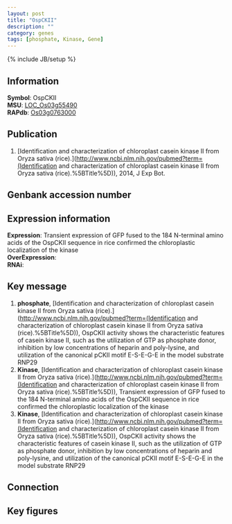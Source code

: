 ```yaml
---
layout: post
title: "OspCKII"
description: ""
category: genes
tags: [phosphate, Kinase, Gene]
---
```

{% include JB/setup %}

## Information
__Symbol__: OspCKII  
__MSU__: [LOC_Os03g55490](http://rice.plantbiology.msu.edu/cgi-bin/ORF_infopage.cgi?orf=LOC_Os03g55490)  
__RAPdb__: [Os03g0763000](http://rapdb.dna.affrc.go.jp/viewer/gbrowse_details/irgsp1?name=Os03g0763000)  

## Publication
1. [Identification and characterization of chloroplast casein kinase II from Oryza sativa (rice).](http://www.ncbi.nlm.nih.gov/pubmed?term=(Identification and characterization of chloroplast casein kinase II from Oryza sativa (rice).%5BTitle%5D)), 2014, J Exp Bot.

## Genbank accession number

## Expression information
__Expression__: Transient expression of GFP fused to the 184 N-terminal amino acids of the OspCKII sequence in rice confirmed the chloroplastic localization of the kinase  
__OverExpression__:  
__RNAi__:  

## Key message
1. __phosphate__, [Identification and characterization of chloroplast casein kinase II from Oryza sativa (rice).](http://www.ncbi.nlm.nih.gov/pubmed?term=(Identification and characterization of chloroplast casein kinase II from Oryza sativa (rice).%5BTitle%5D)),  OspCKII activity shows the characteristic features of casein kinase II, such as the utilization of GTP as phosphate donor, inhibition by low concentrations of heparin and poly-lysine, and utilization of the canonical pCKII motif E-S-E-G-E in the model substrate RNP29
2. __Kinase__, [Identification and characterization of chloroplast casein kinase II from Oryza sativa (rice).](http://www.ncbi.nlm.nih.gov/pubmed?term=(Identification and characterization of chloroplast casein kinase II from Oryza sativa (rice).%5BTitle%5D)),  Transient expression of GFP fused to the 184 N-terminal amino acids of the OspCKII sequence in rice confirmed the chloroplastic localization of the kinase
3. __Kinase__, [Identification and characterization of chloroplast casein kinase II from Oryza sativa (rice).](http://www.ncbi.nlm.nih.gov/pubmed?term=(Identification and characterization of chloroplast casein kinase II from Oryza sativa (rice).%5BTitle%5D)),  OspCKII activity shows the characteristic features of casein kinase II, such as the utilization of GTP as phosphate donor, inhibition by low concentrations of heparin and poly-lysine, and utilization of the canonical pCKII motif E-S-E-G-E in the model substrate RNP29

## Connection

## Key figures


